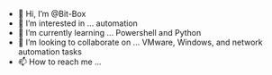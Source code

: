 - 👋 Hi, I’m @Bit-Box
- 👀 I’m interested in ... automation
- 🌱 I’m currently learning ... Powershell and Python
- 💞️ I’m looking to collaborate on ... VMware, Windows, and network automation tasks
- 📫 How to reach me ...

<!---
Bit-Box/Bit-Box is a ✨ special ✨ repository because its `README.md` (this file) appears on your GitHub profile.
You can click the Preview link to take a look at your changes.
--->

